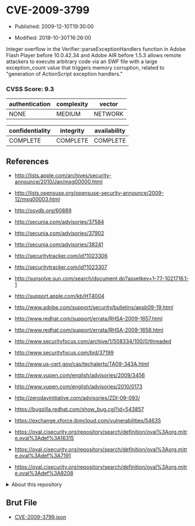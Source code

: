 # CVE-2009-3799

- Published: 2009-12-10T19:30:00

- Modified: 2018-10-30T16:26:00

Integer overflow in the Verifier::parseExceptionHandlers function in Adobe Flash Player before 10.0.42.34 and Adobe AIR before 1.5.3 allows remote attackers to execute arbitrary code via an SWF file with a large exception_count value that triggers memory corruption, related to "generation of ActionScript exception handlers."

### CVSS Score: **9.3**

| authentication | complexity | vector |
| --- | --- | --- |
| NONE | MEDIUM | NETWORK |

| confidentiality | integrity | availability |
| --- | --- | --- |
| COMPLETE | COMPLETE | COMPLETE |

## References

* http://lists.apple.com/archives/security-announce/2010/Jan/msg00000.html

* http://lists.opensuse.org/opensuse-security-announce/2009-12/msg00003.html

* http://osvdb.org/60889

* http://secunia.com/advisories/37584

* http://secunia.com/advisories/37902

* http://secunia.com/advisories/38241

* http://securitytracker.com/id?1023306

* http://securitytracker.com/id?1023307

* http://sunsolve.sun.com/search/document.do?assetkey=1-77-1021716.1-1

* http://support.apple.com/kb/HT4004

* http://www.adobe.com/support/security/bulletins/apsb09-19.html

* http://www.redhat.com/support/errata/RHSA-2009-1657.html

* http://www.redhat.com/support/errata/RHSA-2009-1658.html

* http://www.securityfocus.com/archive/1/508334/100/0/threaded

* http://www.securityfocus.com/bid/37199

* http://www.us-cert.gov/cas/techalerts/TA09-343A.html

* http://www.vupen.com/english/advisories/2009/3456

* http://www.vupen.com/english/advisories/2010/0173

* http://zerodayinitiative.com/advisories/ZDI-09-093/

* https://bugzilla.redhat.com/show_bug.cgi?id=543857

* https://exchange.xforce.ibmcloud.com/vulnerabilities/54635

* https://oval.cisecurity.org/repository/search/definition/oval%3Aorg.mitre.oval%3Adef%3A16315

* https://oval.cisecurity.org/repository/search/definition/oval%3Aorg.mitre.oval%3Adef%3A7191

* https://oval.cisecurity.org/repository/search/definition/oval%3Aorg.mitre.oval%3Adef%3A8208

<details>
<summary>About this repository</summary> 

  This repository is part of the project [Live Hack CVE](https://github.com/Live-Hack-CVE). Main website can be found [www.live-hack.org](https://www.live-hack.org) 
  
  Made by [Sn0wAlice](https://github.com/Sn0wAlice) for the people that care about security and need to have a feed of the latest CVEs. Hope you enjoy it, don't forget to star the repo and follow me on [Twitter](https://twitter.com/Sn0wAlice) and [Github](https://github.com/Sn0wAlice). And that is my [personnal website](https://www.alice-snow.me/)

  - [Home Page](https://github.com/Live-Hack-CVE)
  - [Framework](https://github.com/Live-Hack-CVE/cve-framework)
  - [CVE database](https://github.com/Live-Hack-CVE/full_database)
  - [Changelog](https://github.com/Live-Hack-CVE/Changelog)
</details>

## Brut File

* [CVE-2009-3799.json](https://raw.githubusercontent.com/Live-Hack-CVE/full_database/main/cves/2009/CVE-2009-3799.json)

